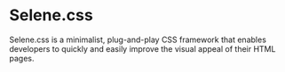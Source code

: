 # Selene.css
Selene.css is a minimalist, plug-and-play CSS framework that enables developers to quickly and easily improve the visual appeal of their HTML pages.
